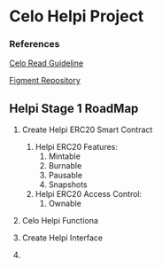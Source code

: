 # Celo Helpi Project
### References
[Celo Read Guideline](https://docs.google.com/document/d/13LWLrWzZ34M0ldWGeDANcWxw9nEWk3AX3VwXRBIOs1M/edit)

[Figment Repository](https://github.com/aglamadrid19/datahub-learn.git)

## Helpi Stage 1 RoadMap

 1. Create Helpi ERC20 Smart Contract
	 1. Helpi ERC20 Features:
		 1. Mintable
		 2. Burnable
		 3. Pausable
		 4. Snapshots
	 2. Helpi ERC20 Access Control:
		 1.  Ownable
 2. Celo Helpi Functiona  

2. Create Helpi Interface
3. 
<!--stackedit_data:
eyJoaXN0b3J5IjpbMTY3OTQ4MzIxMywtMTg1MDc2NDQwMSwtOD
kwMjA0MTY3LC0xOTIyNTg0NTU0LC0xODAyOTQwNTkwLC0xODI3
NTEzODQ0LDE3NjYyNjM1NDksLTEwMDA0NzE4NDMsMTM3NzU5OD
Y5MiwtNTYyMTM2MzFdfQ==
-->